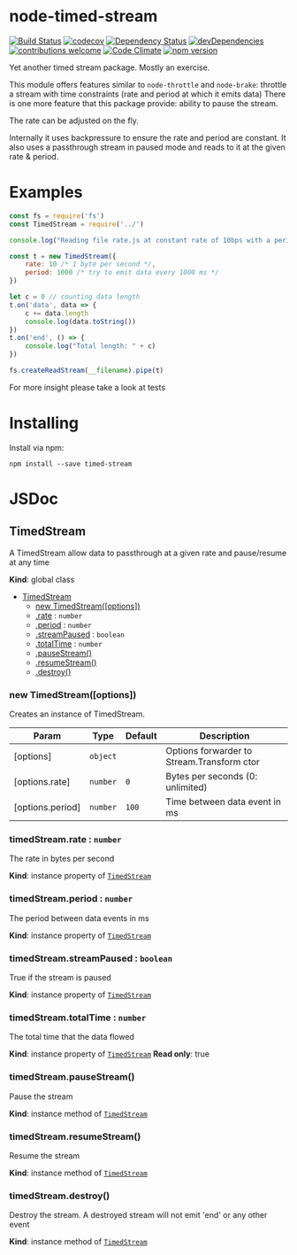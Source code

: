 # node-timed-stream
[![Build Status](https://travis-ci.org/TinyMan/node-timed-stream.svg?branch=master)](https://travis-ci.org/TinyMan/node-timed-stream)
[![codecov](https://codecov.io/gh/TinyMan/node-timed-stream/branch/master/graph/badge.svg)](https://codecov.io/gh/TinyMan/node-timed-stream)
[![Dependency Status](https://david-dm.org/TinyMan/node-timed-stream.svg)](https://david-dm.org/TinyMan/node-timed-stream)
[![devDependencies](https://david-dm.org/TinyMan/node-timed-stream/dev-status.svg)](https://david-dm.org/TinyMan/node-timed-stream?type=dev)
[![contributions welcome](https://img.shields.io/badge/contributions-welcome-brightgreen.svg?style=flat)](https://github.com/TinyMan/node-timed-stream/issues)
[![Code Climate](https://codeclimate.com/github/TinyMan/node-timed-stream/badges/gpa.svg)](https://codeclimate.com/github/TinyMan/node-timed-stream)
[![npm version](https://badge.fury.io/js/timed-stream.svg)](https://badge.fury.io/js/timed-stream)

Yet another timed stream package. Mostly an exercise.

This module offers features similar to `node-throttle` and `node-brake`: throttle a stream with time constraints (rate and period at which it emits data)
There is one more feature that this package provide: ability to pause the stream.

The rate can be adjusted on the fly.

Internally it uses backpressure to ensure the rate and period are constant. 
It also uses a passthrough stream in paused mode and reads to it at the given rate & period.

# Examples
```javascript
const fs = require('fs')
const TimedStream = require('../')

console.log("Reading file rate.js at constant rate of 10bps with a period of 1 seconds between each data burst")

const t = new TimedStream({
	rate: 10 /* 1 byte per second */,
	period: 1000 /* try to emit data every 1000 ms */
})

let c = 0 // counting data length
t.on('data', data => {
	c += data.length
	console.log(data.toString())
})
t.on('end', () => {
	console.log("Total length: " + c)
})

fs.createReadStream(__filename).pipe(t)
```
For more insight please take a look at tests

# Installing
Install via npm:
```
npm install --save timed-stream
```
# JSDoc

## TimedStream
A TimedStream allow data to passthrough at a given rate and pause/resume at any time

**Kind**: global class

* [TimedStream](#TimedStream)
    * [new TimedStream([options])](#new_TimedStream_new)
    * [.rate](#TimedStream+rate) : <code>number</code>
    * [.period](#TimedStream+period) : <code>number</code>
    * [.streamPaused](#TimedStream+streamPaused) : <code>boolean</code>
    * [.totalTime](#TimedStream+totalTime) : <code>number</code>
    * [.pauseStream()](#TimedStream+pauseStream)
    * [.resumeStream()](#TimedStream+resumeStream)
    * [.destroy()](#TimedStream+destroy)

<a name="new_TimedStream_new"></a>

### new TimedStream([options])
Creates an instance of TimedStream.


| Param | Type | Default | Description |
| --- | --- | --- | --- |
| [options] | <code>object</code> |  | Options forwarder to Stream.Transform ctor |
| [options.rate] | <code>number</code> | <code>0</code> | Bytes per seconds (0: unlimited) |
| [options.period] | <code>number</code> | <code>100</code> | Time between data event in ms |

<a name="TimedStream+rate"></a>

### timedStream.rate : <code>number</code>
The rate in bytes per second

**Kind**: instance property of [<code>TimedStream</code>](#TimedStream)
<a name="TimedStream+period"></a>

### timedStream.period : <code>number</code>
The period between data events in ms

**Kind**: instance property of [<code>TimedStream</code>](#TimedStream)
<a name="TimedStream+streamPaused"></a>

### timedStream.streamPaused : <code>boolean</code>
True if the stream is paused

**Kind**: instance property of [<code>TimedStream</code>](#TimedStream)
<a name="TimedStream+totalTime"></a>

### timedStream.totalTime : <code>number</code>
The total time that the data flowed

**Kind**: instance property of [<code>TimedStream</code>](#TimedStream)
**Read only**: true
<a name="TimedStream+pauseStream"></a>

### timedStream.pauseStream()
Pause the stream

**Kind**: instance method of [<code>TimedStream</code>](#TimedStream)
<a name="TimedStream+resumeStream"></a>

### timedStream.resumeStream()
Resume the stream

**Kind**: instance method of [<code>TimedStream</code>](#TimedStream)
<a name="TimedStream+destroy"></a>

### timedStream.destroy()
Destroy the stream. A destroyed stream will not emit 'end' or any other event

**Kind**: instance method of [<code>TimedStream</code>](#TimedStream)

